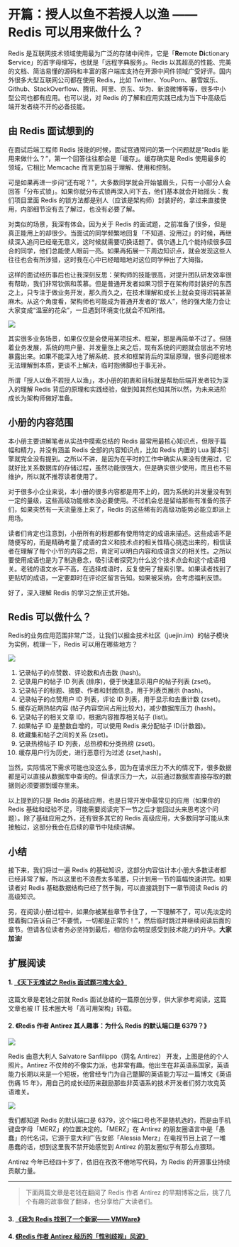 
# 开篇：授人以鱼不若授人以渔 —— Redis 可以用来做什么？

Redis 是互联网技术领域使用最为广泛的存储中间件，它是「**Re**mote **Di**ctionary **S**ervice」的首字母缩写，也就是「远程字典服务」。Redis 以其超高的性能、完美的文档、简洁易懂的源码和丰富的客户端库支持在开源中间件领域广受好评。国内外很多大型互联网公司都在使用 Redis，比如 Twitter、YouPorn、暴雪娱乐、Github、StackOverflow、腾讯、阿里、京东、华为、新浪微博等等，很多中小型公司也都有应用。也可以说，对 Redis 的了解和应用实践已成为当下中高级后端开发者绕不开的必备技能。

## 由 Redis 面试想到的

在面试后端工程师 Redis 技能的时候，面试官通常问的第一个问题就是“Redis 能用来做什么？”，第一个回答往往都会是「缓存」。缓存确实是 Redis 使用最多的领域，它相比 Memcache 而言更加易于理解、使用和控制。

可是如果再进一步问“还有呢？”，大多数同学就会开始皱眉头，只有一小部分人会回答「分布式锁」。如果你就分布式锁再深入问下去，他们基本就会开始摇头：我们项目里面 Redis 的锁方法都是别人（应该是架构师）封装好的，拿过来直接使用，内部细节没有去了解过，也没有必要了解。

对类似的场景，我深有体会。因为关于 Redis 的面试题，之前准备了很多，但是真正能用上的却很少。当面试的同学频繁地回复「不知道、没用过」的时候，再继续深入追问已经毫无意义，这时候就需要切换话题了。偶尔遇上几个能持续很多回合的同学，他们总能使人眼前一亮。如果再拓展一下周边知识点，就会发现这些人往往也会有所涉猎，这时我在心中已经暗暗地对这位同学伸出了大拇指。

这样的面试经历事后也让我深刻反思：架构师的技能很高，对提升团队研发效率很有帮助，我们非常钦佩和羡慕。但是普通开发者如果习惯于在架构师封装好的东西之上，只专注于做业务开发，那久而久之，在技术理解和成长上就会变得迟钝甚至麻木。从这个角度看，架构师也可能成为普通开发者的“敌人”，他的强大能力会让大家变成“温室的花朵”，一旦遇到环境变化就会不知所措。

![](https://user-gold-cdn.xitu.io/2018/7/9/1647e75e1b3fba53?w=420&h=263&f=jpeg&s=30938)

其实很多业务场景，如果仅仅是会使用某项技术、框架，那是再简单不过了。但随着业务发展，系统的用户量、并发量涨上来之后，现有系统的问题就会层出不穷地暴露出来。如果不能深入地了解系统、技术和框架背后的深层原理，很多问题根本无法理解到本质，更谈不上解决，临时抱佛脚也于事无补。


所谓「授人以鱼不若授人以渔」，本小册的初衷和目标就是帮助后端开发者较为深入的理解 Redis 背后的原理和实践经验，做到知其然也知其所以然，为未来进阶成长为架构师做好准备。

## 小册的内容范围

本小册主要讲解笔者从实战中摸索总结的 Redis 最常用最核心知识点，但限于篇幅和精力，并没有涵盖 Redis 全部的内容知识点，比如 Redis 内置的 Lua 脚本引擎就完全没有提到。之所以不讲，是因为在平时的工作中确实从来没有使用过，它就好比关系数据库的存储过程，虽然功能很强大，但是确实很少使用，而且也不易维护，所以就不推荐读者使用了。

对于很多小企业来说，本小册的很多内容都是用不上的，因为系统的并发量没有到一定的量级，这些高级功能根本没必要使用。不过机会总是留给那些有准备的孩子们，如果突然有一天流量涨上来了，Redis 的这些稀有的高级功能势必能立即派上用场。

读者们肯定也注意到，小册所有的标题都有使用特定的成语来描述。这些成语不是随便写的，而是精确考量了成语的含义和技术点的相关性精心挑选出来的，相信读者在理解了每个小节的内容之后，肯定可以明白内容和成语含义的相关性。之所以要使用成语也是为了制造悬念，吸引读者探究为什么这个技术点会和这个成语相关。老钱的语文水平不高，在选择成语时，反复使用了搜索引擎。如果读者找到了更贴切的成语，一定要即时在评论区留言告知。如果被采纳，会考虑福利反馈。

好了，深入理解 Redis 的学习之旅正式开始。

## Redis 可以做什么？

Redis的业务应用范围非常广泛，让我们以掘金技术社区（juejin.im）的帖子模块为实例，梳理一下，Redis 可以用在哪些地方？

![](https://user-gold-cdn.xitu.io/2018/7/10/1648240fd6997ada?w=679&h=156&f=png&s=35476)

1. 记录帖子的点赞数、评论数和点击数 (hash)。
2. 记录用户的帖子 ID 列表 (排序)，便于快速显示用户的帖子列表 (zset)。
3. 记录帖子的标题、摘要、作者和封面信息，用于列表页展示 (hash)。
4. 记录帖子的点赞用户 ID 列表，评论 ID 列表，用于显示和去重计数 (zset)。
5. 缓存近期热帖内容 (帖子内容空间占用比较大)，减少数据库压力 (hash)。
6. 记录帖子的相关文章 ID，根据内容推荐相关帖子 (list)。
7. 如果帖子 ID 是整数自增的，可以使用 Redis 来分配帖子 ID(计数器)。
8. 收藏集和帖子之间的关系 (zset)。
9. 记录热榜帖子 ID 列表，总热榜和分类热榜 (zset)。
10. 缓存用户行为历史，进行恶意行为过滤 (zset,hash)。

当然，实际情况下需求可能也没这么多，因为在请求压力不大的情况下，很多数据都是可以直接从数据库中查询的。但请求压力一大，以前通过数据库直接存取的数据则必须要挪到缓存里来。

以上提到的只是 Redis 的基础应用，也是日常开发中最常见的应用（如果你的 Redis 基础和经验不足，可能需要阅读完下一节之后才能回过头来思考这个问题）。除了基础应用之外，还有很多其它的 Redis 高级应用，大多数同学可能从未接触过，这部分我会在后续的章节中陆续讲解。

## 小结

接下来，我们将过一遍 Redis 的基础知识，这部分内容估计本小册大多数读者都已经非常了解，所以这里也不浪费太多笔墨，只计划用一节的篇幅快速讲完。如果读者对 Redis 基础数据结构已经了然于胸，可以直接跳到下一章节阅读 Redis 的高级知识。

另，在阅读小册过程中，如果你被某些章节卡住了，一下理解不了，可以先淡定的摸着胸口告诉自己“不要慌，一切都是正常的！”，然后临时跳过并继续阅读后面的章节。但请各位读者务必坚持到最后，相信你会明显感受到技术能力的升华。**大家加油**!

## 扩展阅读

#### 1. [《天下无难试之 Redis 面试题刁难大全》](https://mp.weixin.qq.com/s/-y1zvqWEJ3Tt4h39Z0WBJg)
这篇文章是老钱之前就 Redis 面试总结的一篇原创分享，供大家参考阅读，这篇文章也被 IT 技术圈大号「高可用架构」转载。

#### 2. 《Redis 作者 Antirez 其人趣事：为什么 Redis 的默认端口是 6379？》

![](https://user-gold-cdn.xitu.io/2018/7/20/164b579f0d98b52d?w=320&h=350&f=jpeg&s=38110)

Redis 由意大利人 Salvatore Sanfilippo（网名 Antirez） 开发，上图是他的个人照片。Antirez 不仅帅的不像实力派，也非常有趣。他出生在非英语系国家，英语能力长期以来是一个短板，他曾经专门为自己蹩脚的英语能力写过一篇博文《英语伤痛 15 年》，用自己的成长经历来鼓励那些非英语系的技术开发者们努力攻克英语难关。

![](https://user-gold-cdn.xitu.io/2018/7/20/164b5954ba398db7?w=370&h=245&f=png&s=30220)

我们都知道 Redis 的默认端口是 6379，这个端口号也不是随机选的，而是由手机键盘字母「MERZ」的位置决定的。「MERZ」在 Antirez 的朋友圈语言中是「愚蠢」的代名词，它源于意大利广告女郎「Alessia Merz」在电视节目上说了一堆愚蠢的话，想到这里我不禁开始感觉到 Antirez 的朋友圈似乎有那么点猥琐。

Antirez 今年已经四十岁了，依旧在孜孜不倦地写代码，为 Redis 的开源事业持续贡献力量。

----

>下面两篇文章是老钱在翻阅了 Redis 作者 Antirez 的早期博客之后，挑了几个有趣的故事做了翻译，也分享给广大读者们。
#### 3. [《我为 Redis 找到了一个新家—— VMWare》](https://juejin.im/post/5b55cba6f265da0fa00a1be7)

#### 4. [《Redis 作者 Antirez 经历的「性别歧视」风波》](https://juejin.im/post/5b580cc2e51d451915571071)